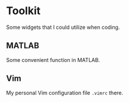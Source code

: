 # Toolkit

Some widgets that I could utilize when coding. 

## MATLAB

Some convenient function in MATLAB.

## Vim

My personal Vim configuration file `.vimrc` there.